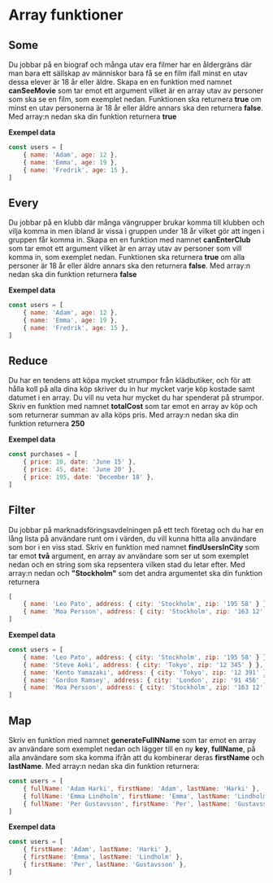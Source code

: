 # Array funktioner

## Some

Du jobbar på en biograf och många utav era filmer har en åldergräns där man bara ett sällskap av människor bara få se en film ifall minst en utav dessa elever är 18 år eller äldre. Skapa en en funktion med namnet **canSeeMovie** som tar emot ett argument vilket är en array utav av personer som ska se en film, som exemplet nedan. Funktionen ska returnera **true** om minst en utav personerna är 18 år eller äldre annars ska den returnera **false**. Med array:n nedan ska din funktion returnera **true**

**Exempel data**

```js
const users = [
    { name: 'Adam', age: 12 },
    { name: 'Emma', age: 19 },
    { name: 'Fredrik', age: 15 },
]
```

## Every

Du jobbar på en klubb där många vängrupper brukar komma till klubben och vilja komma in men ibland är vissa i gruppen under 18 år vilket gör att ingen i gruppen får komma in. Skapa en en funktion med namnet **canEnterClub** som tar emot ett argument vilket är en array utav av personer som vill komma in, som exemplet nedan. Funktionen ska returnera **true** om alla personer är 18 år eller äldre annars ska den returnera **false**. Med array:n nedan ska din funktion returnera **false**

**Exempel data**

```js
const users = [
    { name: 'Adam', age: 12 },
    { name: 'Emma', age: 19 },
    { name: 'Fredrik', age: 15 },
]
```

## Reduce

Du har en tendens att köpa mycket strumpor från klädbutiker, och för att hålla koll på alla dina köp skriver du in hur mycket varje köp kostade samt datumet i en array. Du vill nu veta hur mycket du har spenderat på strumpor. Skriv en funktion med namnet **totalCost** som tar emot en array av köp och som returnerar summan av alla köps pris. Med array:n nedan ska din funktion returnera **250**

**Exempel data**

```js
const purchases = [
    { price: 10, date: 'June 15' },
    { price: 45, date: 'June 20' },
    { price: 195, date: 'December 18' },
]
```

## Filter

Du jobbar på marknadsföringsavdelningen på ett tech företag och du har en lång lista på användare runt om i värden, du vill kunna hitta alla användare som bor i en viss stad. Skriv en funktion med namnet **findUsersInCity** som tar emot **två** argument, en array av användare som ser ut som exemplet nedan och en string som ska repsentera vilken stad du letar efter. Med array:n nedan och **"Stockholm"** som det andra argumentet ska din funktion returnera

```js
[
    { name: 'Leo Pato', address: { city: 'Stockholm', zip: '195 58' } },
    { name: 'Moa Persson', address: { city: 'Stockholm', zip: '163 12' } },
]
```

**Exempel data**

```js
const users = [
    { name: 'Leo Pato', address: { city: 'Stockholm', zip: '195 58' } },
    { name: 'Steve Aoki', address: { city: 'Tokyo', zip: '12 345' } },
    { name: 'Kento Yamazaki', address: { city: 'Tokyo', zip: '12 391' } },
    { name: 'Gordon Ramsey', address: { city: 'London', zip: '91 456' } },
    { name: 'Moa Persson', address: { city: 'Stockholm', zip: '163 12' } },
]
```

## Map

Skriv en funktion med namnet **generateFullNName** som tar emot en array av användare som exemplet nedan och lägger till en ny **key**, **fullName**, på alla användare som ska komma ifrån att du kombinerar deras **firstName** och **lastName**. Med array:n nedan ska din funktion returnera:

```js
const users = [
    { fullName: 'Adam Harki', firstName: 'Adam', lastName: 'Harki' },
    { fullName: 'Emma Lindholm', firstName: 'Emma', lastName: 'Lindholm' },
    { fullName: 'Per Gustavsson', firstName: 'Per', lastName: 'Gustavsson' },
]
```

**Exempel data**

```js
const users = [
    { firstName: 'Adam', lastName: 'Harki' },
    { firstName: 'Emma', lastName: 'Lindholm' },
    { firstName: 'Per', lastName: 'Gustavsson' },
]
```
